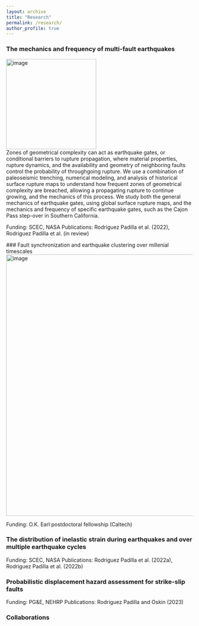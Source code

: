 ```yaml
---
layout: archive
title: "Research"
permalink: /research/
author_profile: true
---
```


### The mechanics and frequency of multi-fault earthquakes

<img width="243" alt="image" src="https://github.com/absrp/albamrodriguez.github.io/assets/52015046/de236541-cbe4-44cf-b54f-6042c17c02b3">

<div align="wrap"> Zones of geometrical complexity can act as earthquake gates, or conditional barriers to rupture propagation, where material properties, rupture dynamics, and the availability and geometry of neighboring faults control the probability of throughgoing rupture. We use a combination of paleoseismic trenching, numerical modeling, and analysis of historical surface rupture maps to understand how frequent zones of geometrical complexity are breached, allowing a propagating rupture to continue growing, and the mechanics of this process. We study both the general mechanics of earthquake gates, using global surface rupture maps, and the mechanics and frequency of specific earthquake gates, such as the Cajon Pass step-over in Southern California.

Funding: SCEC, NASA
Publications: Rodriguez Padilla et al. (2022), Rodriguez Padilla et al. (in review) 

<div align="left"> ### Fault synchronization and earthquake clustering over millenial timescales
  
<img width="704" alt="image" src="https://github.com/absrp/albamrodriguez.github.io/assets/52015046/21495644-0280-4503-bd9f-9d70fe57f6b0">

<div align="wrap"> 
  
Funding: O.K. Earl postdoctoral fellowship (Caltech)

### The distribution of inelastic strain during earthquakes and over multiple earthquake cycles

Funding: SCEC, NASA
Publications: Rodriguez Padilla et al. (2022a),  Rodriguez Padilla et al. (2022b)

### Probabilistic displacement hazard assessment for strike-slip faults

Funding: PG&E, NEHRP
Publications: Rodriguez Padilla and Oskin (2023)

### Collaborations
